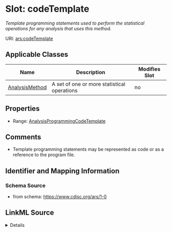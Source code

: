 # Slot: codeTemplate


_Template programming statements used to perform the statistical operations for any analysis that uses this method._



URI: [ars:codeTemplate](https://www.cdisc.org/ars/1-0/codeTemplate)



<!-- no inheritance hierarchy -->




## Applicable Classes

| Name | Description | Modifies Slot |
| --- | --- | --- |
[AnalysisMethod](AnalysisMethod.md) | A set of one or more statistical operations |  no  |







## Properties

* Range: [AnalysisProgrammingCodeTemplate](AnalysisProgrammingCodeTemplate.md)





## Comments

* Template programming statements may be represented as code or as a reference to the program file.

## Identifier and Mapping Information







### Schema Source


* from schema: https://www.cdisc.org/ars/1-0




## LinkML Source

<details>
```yaml
name: codeTemplate
description: Template programming statements used to perform the statistical operations
  for any analysis that uses this method.
comments:
- Template programming statements may be represented as code or as a reference to
  the program file.
from_schema: https://www.cdisc.org/ars/1-0
rank: 1000
alias: codeTemplate
domain_of:
- AnalysisMethod
range: AnalysisProgrammingCodeTemplate

```
</details>